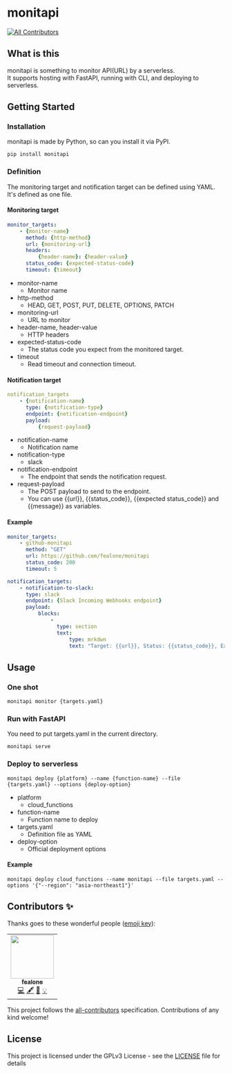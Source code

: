 # monitapi
<!-- ALL-CONTRIBUTORS-BADGE:START - Do not remove or modify this section -->
[![All Contributors](https://img.shields.io/badge/all_contributors-1-orange.svg?style=flat-square)](#contributors-)
<!-- ALL-CONTRIBUTORS-BADGE:END -->

## What is this
monitapi is something to monitor API(URL) by a serverless.  
It supports hosting with FastAPI, running with CLI, and deploying to serverless.

## Getting Started

### Installation
monitapi is made by Python, so can you install it via PyPI.

```shell
pip install monitapi
```

### Definition
The monitoring target and notification target can be defined using YAML.  
It's defined as one file.

#### Monitoring target
```yaml
monitor_targets:
    - {monitor-name}
      method: {http-method}
      url: {monitoring-url}
      headers:
          {header-name}: {header-value}
      status_code: {expected-status-code}
      timeout: {timeout}
```

* monitor-name
    - Monitor name
* http-method
    - HEAD, GET, POST, PUT, DELETE, OPTIONS, PATCH
* monitoring-url
    - URL to monitor
* header-name, header-value
    - HTTP headers
* expected-status-code
    - The status code you expect from the monitored target.
* timeout
    - Read timeout and connection timeout.

#### Notification target
```yaml
notification_targets
    - {notification-name}
      type: {notification-type}
      endpoint: {notification-endpoint}
      payload:
          {request-payload}
```

* notification-name
    - Notification name
* notification-type
    - slack
* notification-endpoint
    - The endpoint that sends the notification request.
* request-payload
    - The POST payload to send to the endpoint.
    - You can use {{url}}, {{status_code}}, {{expected status_code}} and {{message}} as variables.

#### Example
```yaml
monitor_targets:
    - github-monitapi
      method: "GET"
      url: https://github.com/fealone/monitapi
      status_code: 200
      timeout: 5

notification_targets:
    - notification-to-slack:
      type: slack
      endpoint: {Slack Incoming Webhooks endpoint}
      payload:
          blocks:
              -
                type: section
                text:
                    type: mrkdwn
                    text: "Target: {{url}}, Status: {{status_code}}, Expect: {{expected_status_code}}, Message: {{message}}"

```

## Usage

### One shot 
```shell
monitapi monitor {targets.yaml}
```

### Run with FastAPI
You need to put targets.yaml in the current directory.

```shell
monitapi serve
```

### Deploy to serverless
```shell
monitapi deploy {platform} --name {function-name} --file {targets.yaml} --options {deploy-option}
```

* platform
    - cloud_functions
* function-name
    - Function name to deploy
* targets.yaml
    - Definition file as YAML
* deploy-option
    - Official deployment options

#### Example
```shell
monitapi deploy cloud_functions --name monitapi --file targets.yaml --options '{"--region": "asia-northeast1"}'
```

## Contributors ✨

Thanks goes to these wonderful people ([emoji key](https://allcontributors.org/docs/en/emoji-key)):

<!-- ALL-CONTRIBUTORS-LIST:START - Do not remove or modify this section -->
<!-- prettier-ignore-start -->
<!-- markdownlint-disable -->
<table>
  <tr>
    <td align="center"><a href="http://lonesec.com"><img src="https://avatars1.githubusercontent.com/u/57695598?v=4" width="100px;" alt=""/><br /><sub><b>fealone</b></sub></a><br /><a href="https://github.com/fealone/monitapi/commits?author=fealone" title="Code">💻</a> <a href="#content-fealone" title="Content">🖋</a> <a href="#design-fealone" title="Design">🎨</a> <a href="#example-fealone" title="Examples">💡</a></td>
  </tr>
</table>

<!-- markdownlint-enable -->
<!-- prettier-ignore-end -->
<!-- ALL-CONTRIBUTORS-LIST:END -->

This project follows the [all-contributors](https://github.com/all-contributors/all-contributors) specification. Contributions of any kind welcome!

## License

This project is licensed under the GPLv3 License - see the [LICENSE](LICENSE) file for details
